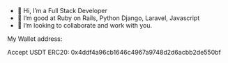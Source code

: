 - 👋 Hi, I’m a Full Stack Developer
- 🌱 I’m good at Ruby on Rails, Python Django, Laravel, Javascript
- 💞️ I’m looking to collaborate and work with you.

<!---
smartdev58/smartdev58 is a ✨ special ✨ repository because its `README.md` (this file) appears on your GitHub profile.
You can click the Preview link to take a look at your changes.
--->

My Wallet address:

Accept USDT ERC20: 0x4ddf4a96cb1646c4967a9748d2d6acbb2de550bf
